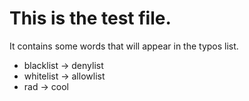 # This is the test file.

It contains some words that will appear in the typos list.

- blacklist -> denylist
- whitelist -> allowlist
- rad -> cool
